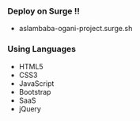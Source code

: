 ### Deploy on Surge !!
- aslambaba-ogani-project.surge.sh

### Using Languages
- HTML5
- CSS3
- JavaScript
- Bootstrap
- SaaS
- jQuery
